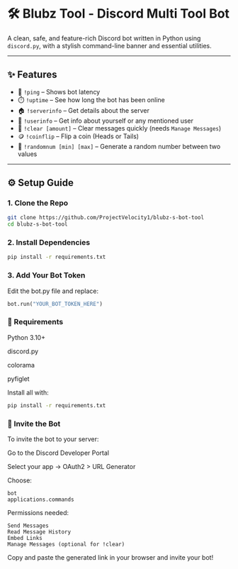 # 🛠️ Blubz Tool - Discord Multi Tool Bot

A clean, safe, and feature-rich Discord bot written in Python using `discord.py`, with a stylish command-line banner and essential utilities.

---

## ✨ Features

- 🏓 `!ping` – Shows bot latency
- ⏱️ `!uptime` – See how long the bot has been online
- 🏠 `!serverinfo` – Get details about the server
- 👤 `!userinfo` – Get info about yourself or any mentioned user
- 🧹 `!clear [amount]` – Clear messages quickly (needs `Manage Messages`)
- 🪙 `!coinflip` – Flip a coin (Heads or Tails)
- 🔢 `!randomnum [min] [max]` – Generate a random number between two values

---

## ⚙️ Setup Guide

### 1. Clone the Repo

```bash
git clone https://github.com/ProjectVelocity1/blubz-s-bot-tool
cd blubz-s-bot-tool
```

### 2. Install Dependencies
```bash
pip install -r requirements.txt
```
### 3. Add Your Bot Token
Edit the bot.py file and replace:
```python
bot.run("YOUR_BOT_TOKEN_HERE")
```
### 🧠 Requirements
Python 3.10+

discord.py

colorama

pyfiglet

Install all with:
```bash
pip install -r requirements.txt
```
### 🔗 Invite the Bot
To invite the bot to your server:

Go to the Discord Developer Portal

Select your app → OAuth2 > URL Generator

Choose:

```
bot
applications.commands
```
Permissions needed:
```
Send Messages
Read Message History
Embed Links
Manage Messages (optional for !clear)
```
Copy and paste the generated link in your browser and invite your bot!
